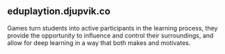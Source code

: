 ## eduplaytion.djupvik.co
Games turn students into active participants in the learning process, they provide the opportunity to influence and control their surroundings, and allow for deep learning in a way that both makes and motivates.
